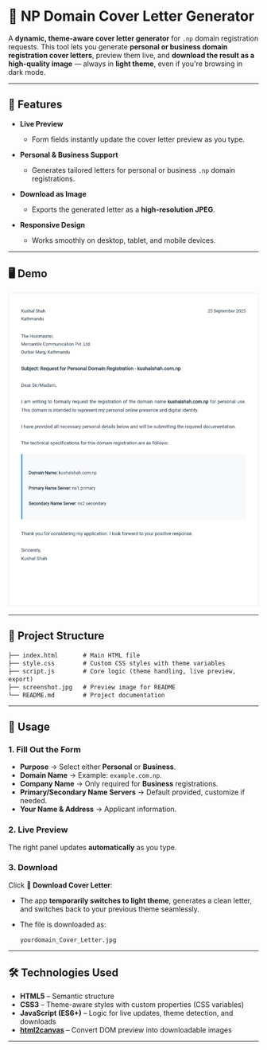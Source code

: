 # 📄 NP Domain Cover Letter Generator

A **dynamic, theme-aware cover letter generator** for `.np` domain registration requests.
This tool lets you generate **personal or business domain registration cover letters**, preview them live, and **download the result as a high-quality image** — always in **light theme**, even if you're browsing in dark mode.

---

## 🚀 Features

* **Live Preview**

  * Form fields instantly update the cover letter preview as you type.
* **Personal & Business Support**

  * Generates tailored letters for personal or business `.np` domain registrations.
* **Download as Image**

  * Exports the generated letter as a **high-resolution JPEG**.
* **Responsive Design**

  * Works smoothly on desktop, tablet, and mobile devices.

---

## 🖥️ Demo

![Cover Letter Generator Screenshot](./screenshot.jpg)

---

## 📂 Project Structure

```
├── index.html       # Main HTML file
├── style.css        # Custom CSS styles with theme variables
├── script.js        # Core logic (theme handling, live preview, export)
├── screenshot.jpg   # Preview image for README
└── README.md        # Project documentation
```

---

## 📝 Usage

### 1. Fill Out the Form

* **Purpose** → Select either **Personal** or **Business**.
* **Domain Name** → Example: `example.com.np`.
* **Company Name** → Only required for **Business** registrations.
* **Primary/Secondary Name Servers** → Default provided, customize if needed.
* **Your Name & Address** → Applicant information.

### 2. Live Preview

The right panel updates **automatically** as you type.

### 3. Download

Click **📄 Download Cover Letter**:

* The app **temporarily switches to light theme**, generates a clean letter, and switches back to your previous theme seamlessly.
* The file is downloaded as:

  ```
  yourdomain_Cover_Letter.jpg
  ```

---
## 🛠️ Technologies Used

* **HTML5** – Semantic structure
* **CSS3** – Theme-aware styles with custom properties (CSS variables)
* **JavaScript (ES6+)** – Logic for live updates, theme detection, and downloads
* **[html2canvas](https://html2canvas.hertzen.com/)** – Convert DOM preview into downloadable images

---
